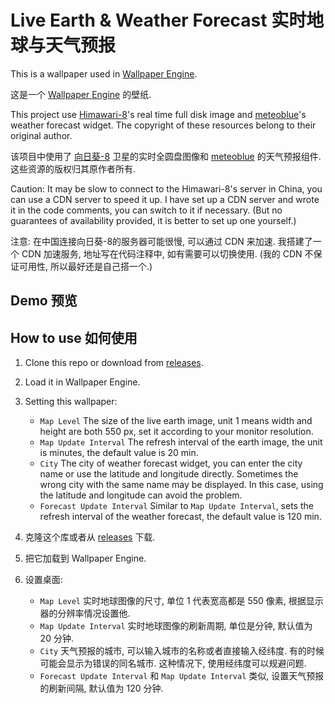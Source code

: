 # Live Earth & Weather Forecast 实时地球与天气预报

This is a wallpaper used in [Wallpaper Engine](https://www.wallpaperengine.io/).

这是一个 [Wallpaper Engine](https://www.wallpaperengine.io/zh-hans) 的壁纸.

This project use [Himawari-8](https://himawari8.nict.go.jp/)'s real time full disk image and [meteoblue](https://www.meteoblue.com/)'s weather forecast widget. The copyright of these resources belong to their original author.

该项目中使用了 [向日葵-8](https://himawari8.nict.go.jp/) 卫星的实时全圆盘图像和 [meteoblue](https://www.meteoblue.com/) 的天气预报组件. 这些资源的版权归其原作者所有.

Caution: It may be slow to connect to the Himawari-8's server in China, you can use a CDN server to speed it up. I have set up a CDN server and wrote it in the code comments, you can switch to it if necessary. (But no guarantees of availability provided, it is better to set up one yourself.)

注意: 在中国连接向日葵-8的服务器可能很慢, 可以通过 CDN 来加速. 我搭建了一个 CDN 加速服务, 地址写在代码注释中, 如有需要可以切换使用. (我的 CDN 不保证可用性, 所以最好还是自己搭一个.)

## Demo 预览

## How to use 如何使用

1. Clone this repo or download from [releases](https://github.com/qcmiao1998/LiveEarthWeather/releases).
2. Load it in Wallpaper Engine.
3. Setting this wallpaper:
   * `Map Level` The size of  the live earth image, unit 1 means width and height are both 550 px, set it according to your monitor resolution.
   * `Map Update Interval` The refresh interval of the earth image, the unit is minutes, the default value is 20 min.
   * `City` The city of weather forecast widget, you can enter the city name or use the latitude and longitude directly. Sometimes the wrong city with the same name may be displayed. In this case, using the latitude and longitude can avoid the problem.
   * `Forecast Update Interval` Similar to `Map Update Interval`, sets the refresh interval of the weather forecast, the default value is 120 min.

1. 克隆这个库或者从 [releases](https://github.com/qcmiao1998/LiveEarthWeather/releases) 下载.
2. 把它加载到 Wallpaper Engine.
3. 设置桌面:
   * `Map Level` 实时地球图像的尺寸, 单位 1 代表宽高都是 550 像素, 根据显示器的分辨率情况设置他.
   * `Map Update Interval` 实时地球图像的刷新周期, 单位是分钟, 默认值为 20 分钟.
   * `City` 天气预报的城市, 可以输入城市的名称或者直接输入经纬度. 有的时候可能会显示为错误的同名城市. 这种情况下, 使用经纬度可以规避问题.
   * `Forecast Update Interval` 和 `Map Update Interval` 类似, 设置天气预报的刷新间隔, 默认值为 120 分钟.
